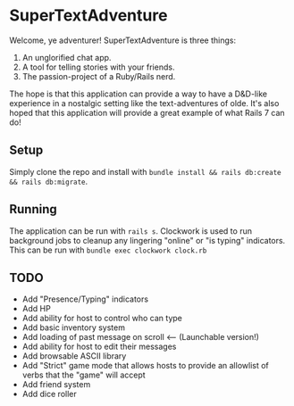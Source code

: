 # SuperTextAdventure

Welcome, ye adventurer!
SuperTextAdventure is three things:
1. An unglorified chat app.
2. A tool for telling stories with your friends.
3. The passion-project of a Ruby/Rails nerd.

The hope is that this application can provide a way to have a D&D-like experience in a nostalgic setting like the text-adventures of olde. It's also hoped that this application will provide a great example of what Rails 7 can do!

## Setup
Simply clone the repo and install with `bundle install && rails db:create && rails db:migrate`.

## Running
The application can be run with `rails s`. Clockwork is used to run background jobs to cleanup any lingering "online" or "is typing" indicators. This can be run with `bundle exec clockwork clock.rb`

## TODO

- Add "Presence/Typing" indicators
- Add HP
- Add ability for host to control who can type
- Add basic inventory system
- Add loading of past message on scroll <-- (Launchable version!)
- Add ability for host to edit their messages
- Add browsable ASCII library
- Add "Strict" game mode that allows hosts to provide an allowlist of verbs that the "game" will accept
- Add friend system
- Add dice roller
